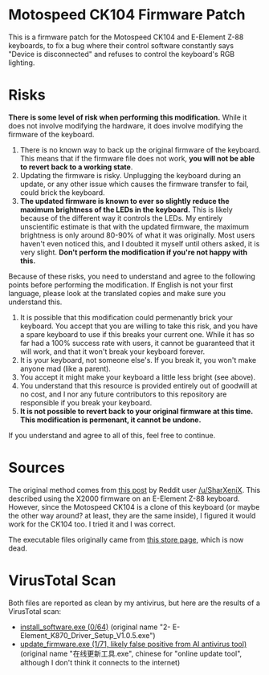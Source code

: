 # Motospeed CK104 Firmware Patch
This is a firmware patch for the Motospeed CK104 and E-Element Z-88 keyboards, to fix a bug where their control software constantly says "Device is disconnected" and refuses to control the keyboard's RGB lighting.

# Risks
**There is some level of risk when performing this modification.** While it does not involve modifying the hardware, it does involve modifying the firmware of the keyboard.
  1.  There is no known way to back up the original firmware of the keyboard. This means that if the firmware file does not work, **you will not be able to revert back to a working state**.
  2.  Updating the firmware is risky. Unplugging the keyboard during an update, or any other issue which causes the firmware transfer to fail, could brick the keyboard.
  3.  **The updated firmware is known to ever so slightly reduce the maximum brightness of the LEDs in the keyboard.** This is likely because of the different way it controls the LEDs. My entirely unscientific estimate is that with the updated firmware, the maximum brightness is only around 80-90% of what it was originally. Most users haven't even noticed this, and I doubted it myself until others asked, it is very slight. **Don't perform the modification if you're not happy with this.**

Because of these risks, you need to understand and agree to the following points before performing the modification. If English is not your first language, please look at the translated copies and make sure you understand this.
  1.  It is possible that this modification could permenantly brick your keyboard. You accept that you are willing to take this risk, and you have a spare keyboard to use if this breaks your current one. While it has so far had a 100% success rate with users, it cannot be guaranteed that it will work, and that it won't break your keyboard forever.
  2.  It is your keyboard, not someone else's. If you break it, you won't make anyone mad (like a parent).
  3.  You accept it might make your keyboard a little less bright (see above).
  4.  You understand that this resource is provided entirely out of goodwill at no cost, and I nor any future contributors to this repository are responsible if you break your keyboard.
  5.  **It is not possible to revert back to your original firmware at this time. This modification is permenant, it cannot be undone.**

If you understand and agree to all of this, feel free to continue.

# Sources
The original method comes from [this post](https://www.reddit.com/r/MechanicalKeyboards/comments/7sghkk/eelement_z88_104_keys_lighting_and_macro_editor/) by Reddit user [/u/SharXeniX](https://www.reddit.com/u/SharXeniX). This described using the X2000 firmware on an E-Element Z-88 keyboard. However, since the Motospeed CK104 is a clone of this keyboard (or maybe the other way around? at least, they are the same inside), I figured it would work for the CK104 too. I tried it and I was correct.

The executable files originally came from [this store page](https://www.lelong.com.my/e-element-x2000-z88-upgrade-version-rgb-waterproof-dustproof-104-tdcgaming-I5597538-2007-01-Sale-I.htm), which is now dead.

# VirusTotal Scan
Both files are reported as clean by my antivirus, but here are the results of a VirusTotal scan:
  - [install_software.exe (0/64)](https://www.virustotal.com/gui/file/23e3498e4bc4a050305b68feb8b897964aa1bb8ce7b845bb3536c3ef58c05be1/detection) (original name "2- E-Element_K870_Driver_Setup_V1.0.5.exe")
  - [update_firmware.exe (1/71, likely false positive from AI antivirus tool)](https://www.virustotal.com/gui/file/b52ce5606fc2b002e227c329c5ac87aef85eb4587e061b97559f9a29c539d9d6/detection) (original name "在线更新工具.exe", chinese for "online update tool", although I don't think it connects to the internet)
